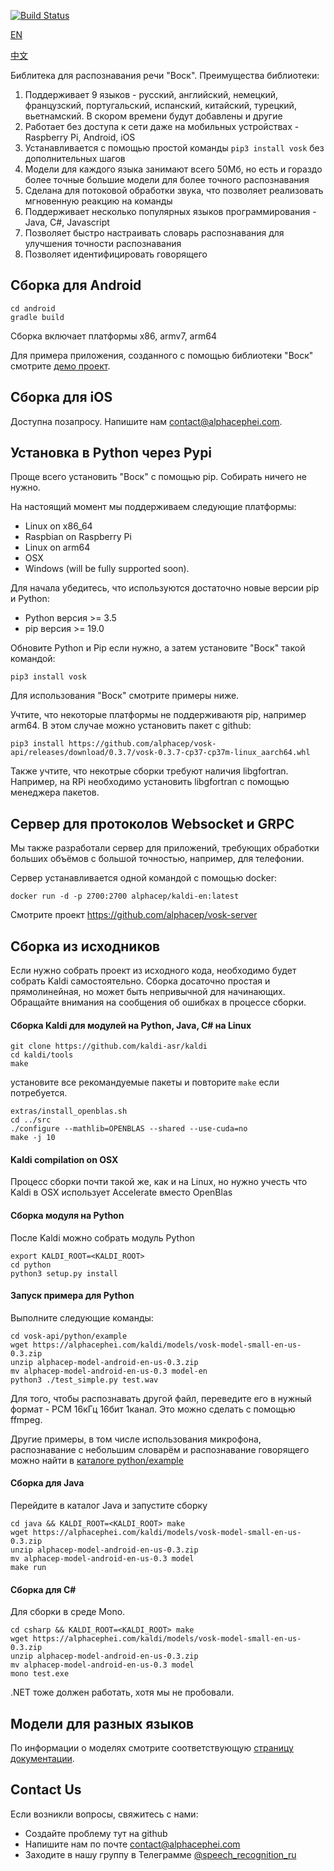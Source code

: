 [![Build Status](https://travis-ci.com/alphacep/vosk-api.svg?branch=master)](https://travis-ci.com/alphacep/vosk-api)

[EN](README.md)

[中文](README.zh.md)

Библитека для распознавания речи "Воск". Преимущества библиотеки:

  1. Поддерживает 9 языков - русский, английский, немецкий, французский, португальский, испанский, китайский, турецкий, вьетнамский. В скором времени будут добавлены и другие
  1. Работает без доступа к сети даже на мобильных устройствах - Raspberry Pi, Android, iOS
  1. Устанавливается с помощью простой команды `pip3 install vosk` без дополнительных шагов
  1. Модели для каждого языка занимают всего 50Мб, но есть и гораздо более точные большие модели для более точного распознавания
  1. Сделана для потоковой обработки звука, что позволяет реализовать мгновенную реакцию на команды
  1. Поддерживает несколько популярных языков программирования - Java, C#, Javascript
  1. Позволяет быстро настраивать словарь распознавания для улучшения точности распознавания
  1. Позволяет идентифицировать говорящего

## Сборка для Android

```
cd android
gradle build
```

Сборка включает платформы x86, armv7, arm64

Для примера приложения, созданного с помощью библиотеки "Воск" смотрите [демо проект](https://github.com/alphacep/kaldi-android-demo).

## Сборка для iOS

Доступна позапросу. Напишите нам [contact@alphacephei.com](mailto:contact@alphacephei.com).

## Установка в Python через Pypi

Проще всего установить "Воск" с помощью pip. Собирать ничего не нужно.

На настоящий момент мы поддерживаем следующие платформы:

  * Linux on x86_64
  * Raspbian on Raspberry Pi
  * Linux on arm64
  * OSX
  * Windows (will be fully supported soon).


Для начала убедитесь, что используются достаточно новые версии pip и Python:

  * Python версия >= 3.5
  * pip версия >= 19.0

Обновите Python и Pip если нужно, а затем установите "Воск" такой командой:

```
pip3 install vosk
```

Для использования "Воск" смотрите примеры ниже.

Учтите, что некоторые платформы не поддерживаютя pip, например arm64. В этом случае можно установить пакет с github:

```
pip3 install https://github.com/alphacep/vosk-api/releases/download/0.3.7/vosk-0.3.7-cp37-cp37m-linux_aarch64.whl
```

Также учтите, что некотрые сборки требуют наличия libgfortran. Например, на RPi необходимо установить libgfortran с 
помощью менеджера пакетов.


## Сервер для протоколов Websocket и GRPC

Мы также разработали сервер для приложений, требующих обработки больших объёмов с большой точностью, например, для телефонии.

Сервер устанавливается одной командой с помощью docker:

```
docker run -d -p 2700:2700 alphacep/kaldi-en:latest
```

Смотрите проект https://github.com/alphacep/vosk-server


## Сборка из исходников

Если нужно собрать проект из исходного кода, необходимо будет собрать 
Kaldi самостоятельно. Сборка досаточно простая и прямолинейная, но может
быть непривычной для начинающих. Обращайте внимания на сообщения об ошибках
в процессе сборки.

#### Сборка Kaldi для модулей на Python, Java, C# на Linux

```
git clone https://github.com/kaldi-asr/kaldi
cd kaldi/tools
make
```

установите все рекомандуемые пакеты и повторите `make` если потребуется.

```
extras/install_openblas.sh
cd ../src
./configure --mathlib=OPENBLAS --shared --use-cuda=no
make -j 10
```

#### Kaldi compilation on OSX

Процесс сборки почти такой же, как и на Linux, но нужно учесть что Kaldi в OSX использует Accelerate вместо OpenBlas

#### Сборка модуля на Python

После Kaldi можно собрать модуль Python

```
export KALDI_ROOT=<KALDI_ROOT>
cd python
python3 setup.py install
```

#### Запуск примера для Python

Выполните следующие команды:

```
cd vosk-api/python/example
wget https://alphacephei.com/kaldi/models/vosk-model-small-en-us-0.3.zip
unzip alphacep-model-android-en-us-0.3.zip
mv alphacep-model-android-en-us-0.3 model-en
python3 ./test_simple.py test.wav
```

Для того, чтобы распознавать другой файл, переведите его в нужный формат - PCM 16кГц 16бит 1канал. Это можно сделать с помощью ffmpeg.

Другие примеры, в том числе использования микрофона, распознавание с небольшим словарём и распознавание говорящего можно найти в [каталоге python/example](https://github.com/alphacep/vosk-api/tree/master/python/example)

#### Сборка для Java

Перейдите в каталог Java и запустите сборку

```
cd java && KALDI_ROOT=<KALDI_ROOT> make
wget https://alphacephei.com/kaldi/models/vosk-model-small-en-us-0.3.zip
unzip alphacep-model-android-en-us-0.3.zip
mv alphacep-model-android-en-us-0.3 model
make run
```

#### Сборка для C#

Для сборки в среде Mono.

```
cd csharp && KALDI_ROOT=<KALDI_ROOT> make
wget https://alphacephei.com/kaldi/models/vosk-model-small-en-us-0.3.zip
unzip alphacep-model-android-en-us-0.3.zip
mv alphacep-model-android-en-us-0.3 model
mono test.exe
```

.NET тоже должен работать, хотя мы не пробовали.

## Модели для разных языков

По информации о моделях смотрите соответствующую [страницу документации](https://github.com/alphacep/vosk-api/blob/master/doc/models.md).

## Contact Us

Если возникли вопросы, свяжитесь с нами:

   * Создайте проблему тут на github
   * Напишите нам по почте [contact@alphacephei.com](mailto:contact@alphacephei.com)
   * Заходите в нашу группу в Телеграмме [@speech_recognition_ru](https://t.me/speech_recognition_ru)
